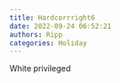 ```yaml
---
title: Hardcorrright6
date: 2022-09-24 06:52:21
authors: Ripp
categories: Holiday
---
```


 White privileged